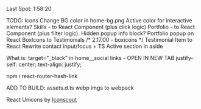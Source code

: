 Last Spot: 1:58:20

TODO:
Icons
Change BG color in home-bg.png
Active color for interactive elements?
Skills - to React Component (plus click logic)
Portfolio - to React Component (plus filter logic). Hidden popup info block?
Portfolio popup on React
BoxIcons to Testimonials /* 2.17.00 - boxicons */
Testimonial Item to React
Rewrite contact input/focus + TS
Active section in aside

What is:
target="_black" in home__social links - OPEN IN NEW TAB
 justify-self: center;
 text-align: justify;

npm i react-router-hash-link


ADD TO BUILD:
assets.d.ts
webp imgs to webpack


React Unicons by <a href="https://iconscout.com/">Iconscout</a>